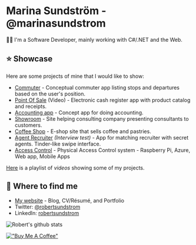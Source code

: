 # Marina Sundström - @marinasundstrom

👩‍🦰 I'm a Software Developer, mainly working with C#/.NET and the Web.

## ⭐ Showcase
Here are some projects of mine that I would like to show:

* [Commuter](https://github.com/robertsundstrom/commuter) - Conceptual commuter app listing stops and departures based on the user's position.
* [Point Of Sale](https://youtu.be/wDP1ShXDgY8) (Video) - Electronic cash register app with product catalog and receipts.
* [Accounting app](https://github.com/robertsundstrom/accounting-app) - Concept app for doing accounting.
* [Showroom](https://github.com/robertsundstrom/showroom) -  Site helping consulting company presenting consultants to customers.
* [Coffee Shop](https://github.com/robertsundstrom/coffee-shop) - E-shop site that sells coffee and pastries.
* [Agent Recruiter](https://github.com/robertsundstrom/agent-recruiter) *(Interview test)* - App for matching recruiter with secret agents. Tinder-like swipe interface. 
* [Access Control](https://github.com/robertsundstrom/AccessControl) - Physical Access Control system - Raspberry Pi, Azure, Web app, Mobile Apps 

[Here](https://www.youtube.com/playlist?list=PLLBU--06ftFqPiAwkg3VKa2fIEhNu7J4L) is a playlist of *videos* showing some of my projects. 

## 🔗 Where to find me
- [My website](https://www.robertsundstrom.com/) - Blog, CV/Résumé, and Portfolio
- Twitter: [@robertsundstrom](https://twitter.com/robertsundstrom)
- LinkedIn: [robertsundstrom](https://www.linkedin.com/in/robertsundstrom/)

![Robert's github stats](https://github-readme-stats.vercel.app/api/?username=marinasundstrom&show_icons=true&title_color=fff&icon_color=79ff97&text_color=9f9f9f&bg_color=151515)

[!["Buy Me A Coffee"](https://www.buymeacoffee.com/assets/img/custom_images/orange_img.png)](https://www.buymeacoffee.com/gbraad)
